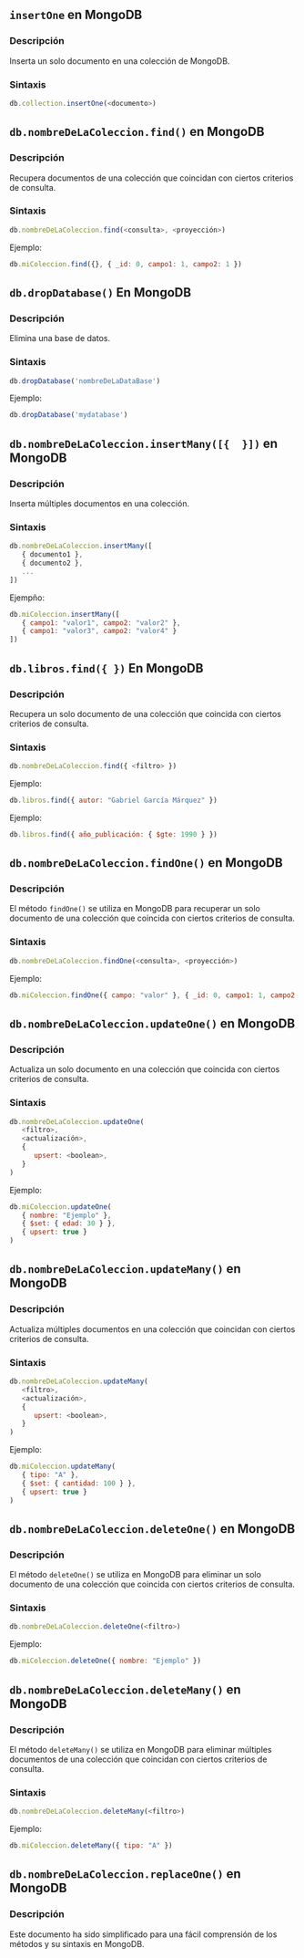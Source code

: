 
## `insertOne` en MongoDB

### Descripción
Inserta un solo documento en una colección de MongoDB.

### Sintaxis
```javascript
db.collection.insertOne(<documento>)
```

## `db.nombreDeLaColeccion.find()` en MongoDB

### Descripción
Recupera documentos de una colección que coincidan con ciertos criterios de consulta.

### Sintaxis
```javascript
db.nombreDeLaColeccion.find(<consulta>, <proyección>)
```

Ejemplo:
```javascript
db.miColeccion.find({}, { _id: 0, campo1: 1, campo2: 1 })
```

## `db.dropDatabase()` En MongoDB

### Descripción
Elimina una base de datos.

### Sintaxis
```javascript
db.dropDatabase('nombreDeLaDataBase')
```


Ejemplo:
```javascript
db.dropDatabase('mydatabase')
```

## `db.nombreDeLaColeccion.insertMany([{  }])` en MongoDB

### Descripción
Inserta múltiples documentos en una colección.

### Sintaxis
```javascript
db.nombreDeLaColeccion.insertMany([
   { documento1 },
   { documento2 },
   ...
])
```
Ejempño:
```javascript
db.miColeccion.insertMany([
   { campo1: "valor1", campo2: "valor2" },
   { campo1: "valor3", campo2: "valor4" }
])
```
## `db.libros.find({ })` En MongoDB

### Descripción
Recupera un solo documento de una colección que coincida con ciertos criterios de consulta.
### Sintaxis
```javascript
db.nombreDeLaColeccion.find({ <filtro> })
```
Ejemplo:
```javascript
db.libros.find({ autor: "Gabriel García Márquez" })
```

Ejemplo:
```javascript
db.libros.find({ año_publicación: { $gte: 1990 } })
```


## `db.nombreDeLaColeccion.findOne()` en MongoDB

### Descripción
El método `findOne()` se utiliza en MongoDB para recuperar un solo documento de una colección que coincida con ciertos criterios de consulta.

### Sintaxis
```javascript
db.nombreDeLaColeccion.findOne(<consulta>, <proyección>)
```


Ejemplo: 
```javascript
db.miColeccion.findOne({ campo: "valor" }, { _id: 0, campo1: 1, campo2: 1 })
```

## `db.nombreDeLaColeccion.updateOne()` en MongoDB

### Descripción
Actualiza un solo documento en una colección que coincida con ciertos criterios de consulta.

### Sintaxis
```javascript
db.nombreDeLaColeccion.updateOne(
   <filtro>,
   <actualización>,
   {
      upsert: <boolean>,
   }
)
```
Ejemplo: 
```javascript
db.miColeccion.updateOne(
   { nombre: "Ejemplo" },
   { $set: { edad: 30 } },
   { upsert: true }
)
```

## `db.nombreDeLaColeccion.updateMany()` en MongoDB

### Descripción
Actualiza múltiples documentos en una colección que coincidan con ciertos criterios de consulta.

### Sintaxis
```javascript
db.nombreDeLaColeccion.updateMany(
   <filtro>,
   <actualización>,
   {
      upsert: <boolean>,
   }
)
```

Ejemplo: 
```javascript
db.miColeccion.updateMany(
   { tipo: "A" },
   { $set: { cantidad: 100 } },
   { upsert: true }
)
```
## `db.nombreDeLaColeccion.deleteOne()` en MongoDB

### Descripción
El método `deleteOne()` se utiliza en MongoDB para eliminar un solo documento de una colección que coincida con ciertos criterios de consulta.

### Sintaxis
```javascript
db.nombreDeLaColeccion.deleteOne(<filtro>)
```


Ejemplo:
```javascript
db.miColeccion.deleteOne({ nombre: "Ejemplo" })
```

## `db.nombreDeLaColeccion.deleteMany()` en MongoDB

### Descripción
El método `deleteMany()` se utiliza en MongoDB para eliminar múltiples documentos de una colección que coincidan con ciertos criterios de consulta.

### Sintaxis
```javascript
db.nombreDeLaColeccion.deleteMany(<filtro>)
```
Ejemplo:
```javascript
db.miColeccion.deleteMany({ tipo: "A" })
```

## `db.nombreDeLaColeccion.replaceOne()` en MongoDB


### Descripción
Este documento ha sido simplificado para una fácil comprensión de los métodos y su sintaxis en MongoDB.




